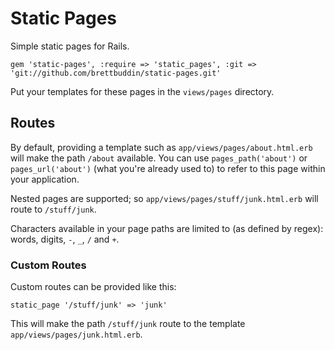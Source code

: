 # Static Pages

Simple static pages for Rails.

    gem 'static-pages', :require => 'static_pages', :git => 'git://github.com/brettbuddin/static-pages.git'

Put your templates for these pages in the `views/pages` directory.

## Routes

By default, providing a template such as `app/views/pages/about.html.erb` will make the path `/about` available. You can use `pages_path('about')` or `pages_url('about')` (what you're already used to) to refer to this page within your application.

Nested pages are supported; so `app/views/pages/stuff/junk.html.erb` will route to `/stuff/junk`.

Characters available in your page paths are limited to (as defined by regex): words, digits, `-`, `_`, `/` and `+`.

### Custom Routes

Custom routes can be provided like this:

    static_page '/stuff/junk' => 'junk'

This will make the path `/stuff/junk` route to the template `app/views/pages/junk.html.erb`.
